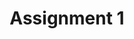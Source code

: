 ---
title: Assignment 1
topic: Parameter-efficient Fine-tuning
pdf: ../assets/assignments/HW1.pdf
zip: ../assets/assignments/HW1_Notebooks.zip
---